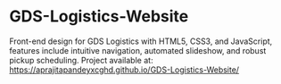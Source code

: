 # GDS-Logistics-Website
Front-end design for GDS Logistics with HTML5, CSS3, and JavaScript, features include  intuitive navigation, automated slideshow, and robust pickup scheduling.
Project available at: https://aprajitapandeyxcghd.github.io/GDS-Logistics-Website/
